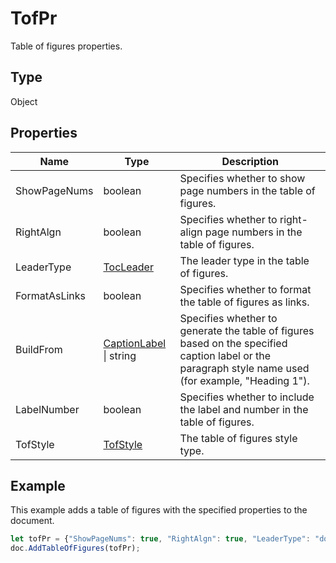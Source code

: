 # TofPr

Table of figures properties.

## Type

Object

## Properties

| Name | Type | Description |
| ---- | ---- | ----------- |
| ShowPageNums | boolean | Specifies whether to show page numbers in the table of figures. |
| RightAlgn | boolean | Specifies whether to right-align page numbers in the table of figures. |
| LeaderType | [TocLeader](../Enumeration/TocLeader.md) | The leader type in the table of figures. |
| FormatAsLinks | boolean | Specifies whether to format the table of figures as links. |
| BuildFrom | [CaptionLabel](../Enumeration/CaptionLabel.md) \| string | Specifies whether to generate the table of figures based on the specified caption label or the paragraph style name used (for example, "Heading 1"). |
| LabelNumber | boolean | Specifies whether to include the label and number in the table of figures. |
| TofStyle | [TofStyle](../Enumeration/TofStyle.md) | The table of figures style type. |


## Example

This example adds a table of figures with the specified properties to the document.

```javascript editor-pdf
let tofPr = {"ShowPageNums": true, "RightAlgn": true, "LeaderType": "dot", "FormatAsLinks": true, "BuildFrom": "Figure", "LabelNumber": true, "TofStyle": "distinctive"};
doc.AddTableOfFigures(tofPr);
```
